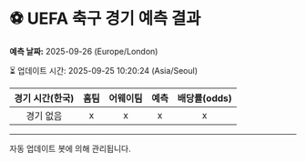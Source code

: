 # ⚽️ UEFA 축구 경기 예측 결과

**예측 날짜:** 2025-09-26 (Europe/London)

⏳ 업데이트 시간: 2025-09-25 10:20:24 (Asia/Seoul)

| 경기 시간(한국) | 홈팀 | 어웨이팀 | 예측 | 배당률(odds) |
|:-------------:|:-----:|:-------:|:-----:|:------------:|
| 경기 없음 | x | x | x | x |

---
자동 업데이트 봇에 의해 관리됩니다.
